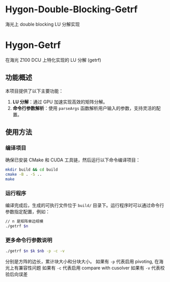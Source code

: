 # Hygon-Double-Blocking-Getrf
海光上 double blocking LU 分解实现
<!--
 * @Descripttion: 
 * @Author: Ruinique
 * @version: 
 * @Date: 2025-03-30 17:21:56
 * @LastEditors: Ruinique
 * @LastEditTime: 2025-03-30 17:37:46
-->
# Hygon-Getrf
在海光 Z100 DCU 上特化实现的 LU 分解 (getrf)

## 功能概述

本项目提供了以下主要功能：
1. **LU 分解**：通过 GPU 加速实现高效的矩阵分解。
2. **命令行参数解析**：使用 `parseArgs` 函数解析用户输入的参数，支持灵活的配置。

## 使用方法

### 编译项目

确保已安装 CMake 和 CUDA 工具链，然后运行以下命令编译项目：

```bash
mkdir build && cd build
cmake -B . -S ..
make
```

### 运行程序

编译完成后，生成的可执行文件位于 `build/` 目录下。运行程序时可以通过命令行参数指定配置，例如：

```bash
// n 是矩阵单边规模
./getrf $n
```

### 更多命令行参数说明

```bash
./getrf $n $k $nb -p -c -v
```
分别是方阵的边长，累计块大小和分块大小。
如果有 `-p` 代表启用 pivoting, 在海光上有兼容性问题
如果有 `-c` 代表启用 compare with cusolver
如果有 `-v` 代表校验后向误差